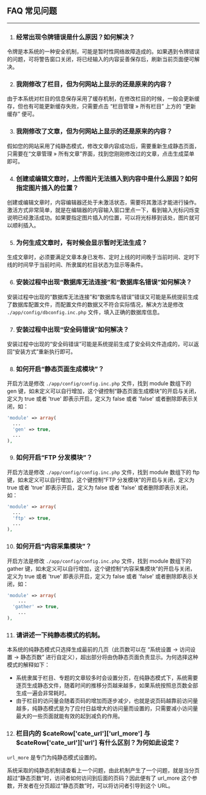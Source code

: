 ## FAQ 常见问题

----------

1. ### 经常出现令牌错误是什么原因？如何解决？

  令牌是本系统的一种安全机制，可能是暂时性网络故障造成的。如果遇到令牌错误的问题，可将警告窗口关闭，将已经输入的内容妥善保存后，刷新当前页面便可解决。

2. ### 我刚修改了栏目，但为何网站上显示的还是原来的内容？

  由于本系统对栏目的信息保存采用了缓存机制，在修改栏目的时候，一般会更新缓存，但也有可能更新缓存失败，只需要点击 “栏目管理 » 所有栏目” 上方的 “更新缓存” 便可。

3. ### 我刚修改了文章，但为何网站上显示的还是原来的内容？

  假如您的网站采用了纯静态模式，修改文章内容成功后，需要重新生成静态页面，只需要在“文章管理 » 所有文章”界面，找到您刚刚修改过的文章，点击生成菜单即可。

4. ### 创建或编辑文章时，上传图片无法插入到内容中是什么原因？如何指定图片插入的位置？

  创建或编辑文章时，内容编辑器还处于未激活状态，需要将其激活才能进行操作。激活方式非常简单，就是在编辑器的内容输入窗口里点一下，看到输入光标闪烁变说明已经激活成功。如果要指定图片插入的位置，可以将光标移到该处，图片就可以顺利插入。

5. ### 为何生成文章时，有时候会显示暂时无法生成？

  生成文章时，必须要满足文章本身已发布、定时上线的时间晚于当前时间、定时下线的时间早于当前时间、所隶属的栏目状态为显示等条件。

6. ### 安装过程中出现“数据库无法连接”和“数据库名错误”如何解决？

  安装过程中出现的“数据库无法连接”和“数据库名错误”错误又可能是系统提前生成了数据库配置文件，而配置文件的数据又不符合实际情况，解决方法是修改 `./app/config/dbconfig.inc.php` 文件，填入正确的数据库信息。

7. ### 安装过程中出现“安全码错误”如何解决？

  安装过程中出现的“安全码错误”可能是系统提前生成了安全码文件造成的，可以返回“安装方式”重新执行即可。

8. ### 如何开启“静态页面生成模块”？

  开启方法是修改 `./app/config/config.inc.php` 文件，找到 module 数组下的 gen 键，如未定义可以自行增加，这个键控制“静态页面生成模块”的开启与关闭，定义为 true 或者 'true' 即表示开启，定义为 false 或者 'false' 或者删除即表示关闭，如：

  ``` php
  'module' => array(
    ...
    'gen' => true,
    ...
  ),
  ```

9. ### 如何开启“FTP 分发模块”？

  开启方法是修改 `./app/config/config.inc.php` 文件，找到 module 数组下的 ftp 键，如未定义可以自行增加，这个键控制“FTP 分发模块”的开启与关闭，定义为 true 或者 'true' 即表示开启，定义为 false 或者 'false' 或者删除即表示关闭，如：

  ``` php
  'module' => array(
    ...
    'ftp' => true,
    ...
  ),
  ```

10. ### 如何开启“内容采集模块”？

  开启方法是修改 `./app/config/config.inc.php` 文件，找到 module 数组下的 gather 键，如未定义可以自行增加，这个键控制“内容采集模块”的开启与关闭，定义为 true 或者 'true' 即表示开启，定义为 false 或者 'false' 或者删除即表示关闭，如：

  ``` php
  'module' => array(
      ...
    'gather' => true,
      ...
  ),
  ```

11. ### 请讲述一下纯静态模式的机制。

  本系统的纯静态模式只选择生成最前的几页（此页数可以在 “系统设置 -> 访问设置 -> 静态页数” 进行自定义），超出部分将由伪静态页面负责显示。为何选择这种模式的解释如下：

  * 系统隶属于栏目、专题的文章较多时会设置分页，在纯静态模式下，系统需要逐页生成静态文件，随着时间的推移分页越来越多，如果系统按照总页数全部生成一遍会非常耗时。
  * 由于栏目的访问量会随着页码的增加而逐步减少，也就是说页码越靠前访问量越多，纯静态模式是为了应付日益增大的访问量而设置的，只需要减小访问量最大的一些页面就能有效的起到减负的作用。

12. ### 栏目内的 $cateRow['cate_url']['url_more'] 与 $cateRow['cate_url']['url'] 有什么区别？为何如此设定？

  `url_more` 是专门为纯静态模式设置的。

  系统采取的纯静态机制请查看上一个问题，由此机制产生了一个问题，就是当分页超过“静态页数”时，访问者如何访问到后面的页码？因此便有了 url_more 这个参数，开发者在分页超过“静态页数”时，可以将访问者引导到这个 URL。
